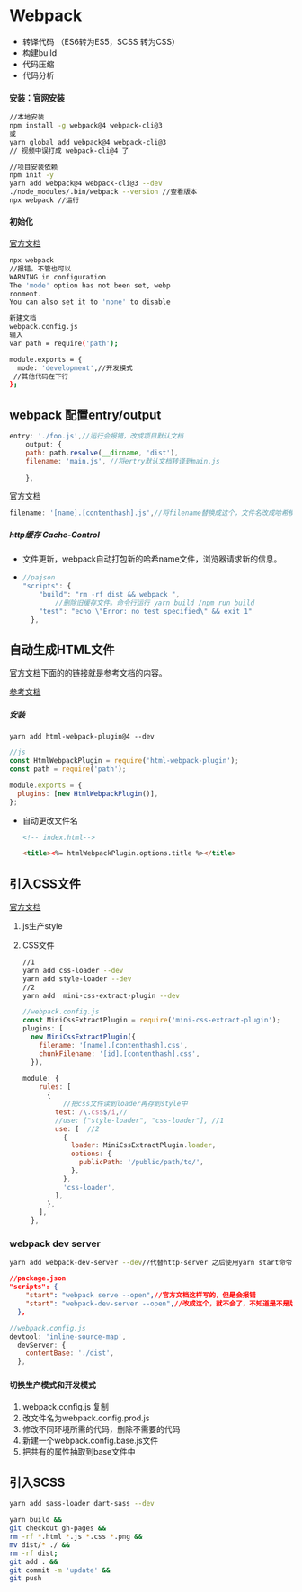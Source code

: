 # Webpack

- 转译代码 （ES6转为ES5，SCSS 转为CSS）
- 构建build
- 代码压缩
- 代码分析

#### 安装：官网安装

```bash
//本地安装
npm install -g webpack@4 webpack-cli@3
或
yarn global add webpack@4 webpack-cli@3
// 视频中误打成 webpack-cli@4 了

//项目安装依赖
npm init -y 
yarn add webpack@4 webpack-cli@3 --dev
./node_modules/.bin/webpack --version //查看版本
npx webpack //运行
```

#### 初始化

[官方文档](https://webpack.js.org/concepts/configuration/#simple-configuration)

```bash
npx webpack
//报错。不管也可以
WARNING in configuration
The 'mode' option has not been set, webp
ronment.
You can also set it to 'none' to disable

新建文档
webpack.config.js
输入
var path = require('path');

module.exports = {
  mode: 'development',//开发模式
 //其他代码在下行
};
```

## webpack 配置entry/output 

```js
entry: './foo.js',//运行会报错，改成项目默认文档
    output: {
    path: path.resolve(__dirname, 'dist'),
    filename: 'main.js', //将ertry默认文档转译到main.js
    
    },
```

[官方文档](https://webpack.js.org/guides/caching/#output-filenames)

```js
filename: '[name].[contenthash].js',//将filename替换成这个，文件名改成哈希模式
```

##### http缓存  Cache-Control

- 文件更新，webpack自动打包新的哈希name文件，浏览器请求新的信息。

- ```js
  //pajson
  "scripts": {
      "build": "rm -rf dist && webpack ",
          //删除旧缓存文件。命令行运行 yarn build /npm run build
      "test": "echo \"Error: no test specified\" && exit 1"
    },
  ```

  

## 自动生成HTML文件

[官方文档](https://webpack.js.org/plugins/html-webpack-plugin/#installation)下面的的链接就是参考文档的内容。

[参考文档](https://github.com/jantimon/html-webpack-plugin)

##### 安装

`yarn add html-webpack-plugin@4 --dev`

```js
//js
const HtmlWebpackPlugin = require('html-webpack-plugin');
const path = require('path');

module.exports = {
  plugins: [new HtmlWebpackPlugin()],
};
```

- 自动更改文件名

  ```html
  <!-- index.html-->
  
  <title><%= htmlWebpackPlugin.options.title %></title>
  ```

  

## 引入CSS文件

[官方文档](https://webpack.js.org/loaders/css-loader/)

1. js生产style  

2. CSS文件

   ```bash
   //1
   yarn add css-loader --dev  
   yarn add style-loader --dev
   //2
   yarn add  mini-css-extract-plugin --dev  
   ```

   ```js
   //webpack.config.js
   const MiniCssExtractPlugin = require('mini-css-extract-plugin');
   plugins: [
     new MiniCssExtractPlugin({
       filename: '[name].[contenthash].css',
       chunkFilename: '[id].[contenthash].css',
     }),
       
   module: {
       rules: [
         {
             //把css文件读到loader再存到style中
           test: /\.css$/i,//
           //use: ["style-loader", "css-loader"], //1
           use: [  //2
             {
               loader: MiniCssExtractPlugin.loader,
               options: {
                 publicPath: '/public/path/to/',
               },
             },
             'css-loader',
           ],
         },
       ],
     },
   ```

   

### webpack dev server

```bash
yarn add webpack-dev-server --dev//代替http-server 之后使用yarn start命令
```

```json
//package.json
"scripts": {
    "start": "webpack serve --open",//官方文档这样写的，但是会报错
    "start": "webpack-dev-server --open",//改成这个，就不会了，不知道是不是版本的问题。
  },

```

```js
//webpack.config.js
devtool: 'inline-source-map',
  devServer: {
    contentBase: './dist',
  },
```

### 

#### 切换生产模式和开发模式

1. webpack.config.js 复制
2. 改文件名为webpack.config.prod.js 
3. 修改不同环境所需的代码，删除不需要的代码
4. 新建一个webpack.config.base.js文件
5. 把共有的属性抽取到base文件中



## 引入SCSS

```bash
yarn add sass-loader dart-sass --dev
```

```sh
yarn build &&
git checkout gh-pages &&
rm -rf *.html *.js *.css *.png &&
mv dist/* ./ &&
rm -rf dist;
git add . &&
git commit -m 'update' &&
git push
```

